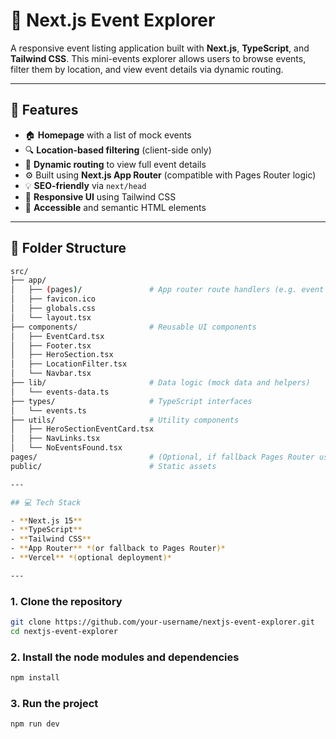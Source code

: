 # 🎉 Next.js Event Explorer

A responsive event listing application built with **Next.js**, **TypeScript**, and **Tailwind CSS**. This mini-events explorer allows users to browse events, filter them by location, and view event details via dynamic routing.

---

## 🚀 Features

- 🏠 **Homepage** with a list of mock events
- 🔍 **Location-based filtering** (client-side only)
- 🧭 **Dynamic routing** to view full event details
- ⚙️ Built using **Next.js App Router** (compatible with Pages Router logic)
- 💡 **SEO-friendly** via `next/head`
- 📱 **Responsive UI** using Tailwind CSS
- 🧠 **Accessible** and semantic HTML elements

---

## 📁 Folder Structure

```bash
src/
├── app/
│   ├── (pages)/               # App router route handlers (e.g. event detail page)
│   ├── favicon.ico
│   ├── globals.css
│   └── layout.tsx
├── components/                # Reusable UI components
│   ├── EventCard.tsx
│   ├── Footer.tsx
│   ├── HeroSection.tsx
│   ├── LocationFilter.tsx
│   └── Navbar.tsx
├── lib/                       # Data logic (mock data and helpers)
│   └── events-data.ts
├── types/                     # TypeScript interfaces
│   └── events.ts
├── utils/                     # Utility components
│   ├── HeroSectionEventCard.tsx
│   ├── NavLinks.tsx
│   └── NoEventsFound.tsx
pages/                         # (Optional, if fallback Pages Router used)
public/                        # Static assets

---

## 💻 Tech Stack

- **Next.js 15**
- **TypeScript**
- **Tailwind CSS**
- **App Router** *(or fallback to Pages Router)*
- **Vercel** *(optional deployment)*

---
```

### 1. Clone the repository

```bash
git clone https://github.com/your-username/nextjs-event-explorer.git
cd nextjs-event-explorer
```

### 2. Install the node modules and dependencies

```bash
npm install
```
### 3. Run the project

```bash
npm run dev
```